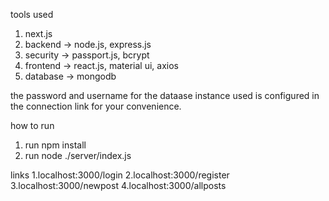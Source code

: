 tools used
1. next.js
2. backend -> node.js, express.js
3. security -> passport.js, bcrypt
4. frontend -> react.js, material ui, axios
5. database -> mongodb

the password and username for the dataase instance used is configured in the connection link for your convenience.

how to run
1. run npm install
2. run node ./server/index.js

links
1.localhost:3000/login
2.localhost:3000/register
3.localhost:3000/newpost
4.localhost:3000/allposts